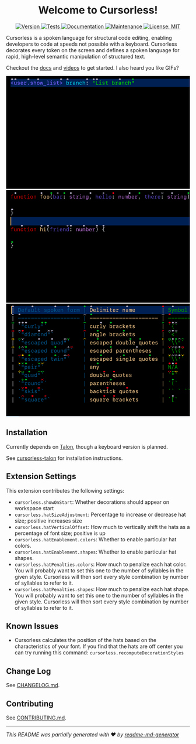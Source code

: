 <h1 align="center">Welcome to Cursorless!</h1>
<p align="center">
  <a href="https://github.com/pokey/cursorless-vscode/blob/main/CHANGELOG.md" target="_blank">
    <img alt="Version" src="https://img.shields.io/github/package-json/v/pokey/cursorless-vscode?color=blue" />
  </a>
  <a href="https://github.com/pokey/cursorless-vscode/actions/workflows/test.yml?query=branch%3Amain" target="_blank">
    <img alt="Tests" src="https://img.shields.io/github/workflow/status/pokey/cursorless-vscode/Run%20Tests?logo=github&label=tests" />
  </a>
  <a href="https://github.com/pokey/cursorless-talon/tree/main/docs" target="_blank">
    <img alt="Documentation" src="https://img.shields.io/badge/documentation-yes-brightgreen.svg" />
  </a>
  <a href="https://github.com/pokey/cursorless-vscode/graphs/commit-activity" target="_blank">
    <img alt="Maintenance" src="https://img.shields.io/maintenance/yes/2021.svg" />
  </a>
  <a href="https://github.com/pokey/cursorless-vscode/blob/main/LICENSE" target="_blank">
    <img alt="License: MIT" src="https://img.shields.io/github/license/pokey/cursorless-vscode" />
  </a>
</p>

Cursorless is a spoken language for structural code editing, enabling developers to code at speeds not possible with a keyboard. Cursorless decorates every token on the screen and defines a spoken language for rapid, high-level semantic manipulation of structured text.

Checkout the [docs](https://github.com/pokey/cursorless-talon/blob/main/docs) and [videos](https://www.youtube.com/channel/UCML02pamUSxtbwAcrUdVmXg) to get started. I also heard you like GIFs?

![Curly repack ox](images/curlyRepackOx.gif)
![Move arg air and each to after drum](images/moveArgAirAndEachToAfterDrum.gif)
![Chuck tail red pipe slice past end of file](images/chuckTailRedPipeSlicePastEndOfFile.gif)

## Installation

Currently depends on [Talon](https://talonvoice.com/), though a keyboard
version is planned.

See [cursorless-talon](https://github.com/pokey/cursorless-talon) for installation instructions.

## Extension Settings

This extension contributes the following settings:

- `cursorless.showOnStart`: Whether decorations should appear on workspace start
- `cursorless.hatSizeAdjustment`: Percentage to increase or decrease hat size; positive increases size
- `cursorless.hatVerticalOffset`: How much to vertically shift the hats as a percentage of font size; positive is up
- `cursorless.hatEnablement.colors`: Whether to enable particular hat colors.
- `cursorless.hatEnablement.shapes`: Whether to enable particular hat shapes.
- `cursorless.hatPenalties.colors`: How much to penalize each hat color. You will probably want to set this one to the number of syllables in the given style. Cursorless will then sort every style combination by number of syllables to refer to it.
- `cursorless.hatPenalties.shapes`: How much to penalize each hat shape. You will probably want to set this one to the number of syllables in the given style. Cursorless will then sort every style combination by number of syllables to refer to it.

## Known Issues

- Cursorless calculates the position of the hats based on the characteristics of your font. If you find that the hats are off center you can try running this command: `cursorless.recomputeDecorationStyles`

## Change Log

See [CHANGELOG.md](CHANGELOG.md).

## Contributing

See [CONTRIBUTING.md](CONTRIBUTING.md).

---

_This README was partially generated with ❤️ by [readme-md-generator](https://github.com/kefranabg/readme-md-generator)_

